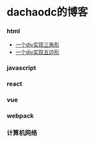 # dachaodc的博客
### html

- [一个div实现三角形](https://github.com/dachaodc/blog/tree/master/div%E5%AE%9E%E7%8E%B0%E5%90%84%E7%A7%8D%E5%9B%BE%E5%BD%A2%E5%8A%A8%E7%94%BB%E7%B3%BB%E5%88%97/%E4%B8%80%E4%B8%AAdiv%E5%AE%9E%E7%8E%B0%E4%B8%89%E8%A7%92%E5%BD%A2)
- [一个div实现五边形](https://github.com/dachaodc/blog/tree/master/div%E5%AE%9E%E7%8E%B0%E5%90%84%E7%A7%8D%E5%9B%BE%E5%BD%A2%E5%8A%A8%E7%94%BB%E7%B3%BB%E5%88%97/%E4%B8%80%E4%B8%AAdiv%E5%AE%9E%E7%8E%B0%E4%BA%94%E8%BE%B9%E5%BD%A2)

### javascript



### react



### vue



### webpack



### 计算机网络



